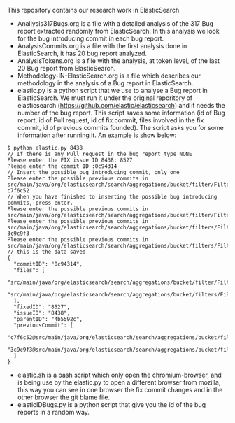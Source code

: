 This repository contains our research work in ElasticSearch.
- Anallysis317Bugs.org is a file with a detailed analysis of the 317 Bug report extracted randomly from ElasticSearch. In this analysis we look for the bug introducing commit in each bug report.
- AnalysisCommits.org is a file with the first analysis done in ElasticSearch, it has 20 bug report analyzed.
- AnalysisTokens.org is a file with the analysis, at token level, of the last 20 Bug report from ElasticSearch.
- Methodology-IN-ElasticSearch.org is a file which describes our methodology in the analysis of a Bug report in ElasticSearch.
- elastic.py is a python script that we use to analyse a Bug report in ElasticSearch. We must run it under the original reporitory of elasticsearch (https://github.com/elastic/elasticsearch) and it needs the number of the bug report.
This script saves some information (id of Bug report, id of Pull request, id of fix commit, files involved in the fix commit, id of previous commits founded). The script asks you for some information after running it.
An example is show below:
```
$ python elastic.py 8438
// If there is any Pull request in the bug report type NONE
Please enter the FIX issue ID 8438: 8527
Please enter the commit ID :0c94314
// Insert the possible bug introducing commit, only one
Please enter the possible previous commits in src/main/java/org/elasticsearch/search/aggregations/bucket/filter/FilterParser.java: c7f6c52
// When you have finished to inserting the possible bug introducing commits, press enter.
Please enter the possible previous commits in src/main/java/org/elasticsearch/search/aggregations/bucket/filter/FilterParser.java: 
Please enter the possible previous commits in src/main/java/org/elasticsearch/search/aggregations/bucket/filters/FiltersParser.java: 3c9c9f3
Please enter the possible previous commits in src/main/java/org/elasticsearch/search/aggregations/bucket/filters/FiltersParser.java: 
// this is the data saved
{
  "commitID": "0c94314", 
  "files": [
    "src/main/java/org/elasticsearch/search/aggregations/bucket/filter/FilterParser.java", 
    "src/main/java/org/elasticsearch/search/aggregations/bucket/filters/FiltersParser.java", 
  ], 
  "fixedID": "8527", 
  "issueID": "8438", 
  "parentID": "4b5592c", 
  "previousCommit": [
    "c7f6c52@src/main/java/org/elasticsearch/search/aggregations/bucket/filter/FilterParser.java", 
    "3c9c9f3@src/main/java/org/elasticsearch/search/aggregations/bucket/filters/FiltersParser.java", 
  ]
}
```
- elastic.sh is a bash script which only open the chromium-browser, and is being use by the elastic.py to open a different browser from mozilla, this way you can see in one browser the fix commit changes and in the other browser the git blame file.
- elasticIDBugs.py is a python script that give you the id of the bug reports in a random way.
